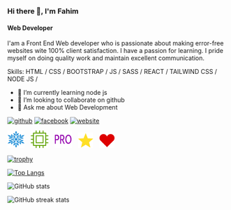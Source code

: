 ### Hi there 👋, I'm Fahim
#### Web Developer

I'am a Front End Web developer who is passionate about making error-free websites wite 100% client satisfaction. I have a passion for learning. I pride myself on doing quality work and maintain excellent communication.

Skills: HTML / CSS / BOOTSTRAP / JS / SASS / REACT / TAILWIND CSS / NODE JS / 

- 🌱 I’m currently learning node js 
- 👯 I’m looking to collaborate on github 
- 💬 Ask me about Web Development 


[<img src='https://cdn.jsdelivr.net/npm/simple-icons@3.0.1/icons/github.svg' alt='github' height='40'>](https://github.com/nafisurrahmanfahim)  [<img src='https://cdn.jsdelivr.net/npm/simple-icons@3.0.1/icons/facebook.svg' alt='facebook' height='40'>](https://www.facebook.com/https://www.facebook.com/profile.php?id=61551363329244)  [<img src='https://cdn.jsdelivr.net/npm/simple-icons@3.0.1/icons/icloud.svg' alt='website' height='40'>](https://fahimuchiha.com/)  

<a href='https://archiveprogram.github.com/'><img src='https://raw.githubusercontent.com/acervenky/animated-github-badges/master/assets/acbadge.gif' width='40' height='40'></a> <a href='https://docs.github.com/en/developers'><img src='https://raw.githubusercontent.com/acervenky/animated-github-badges/master/assets/devbadge.gif' width='40' height='40'></a> <a href='https://github.com/pricing'><img src='https://raw.githubusercontent.com/acervenky/animated-github-badges/master/assets/pro.gif' width='40' height='40'></a> <a href='https://stars.github.com/'><img src='https://raw.githubusercontent.com/acervenky/animated-github-badges/master/assets/starbadge.gif' width='35' height='35'></a> <a href='https://docs.github.com/en/github/supporting-the-open-source-community-with-github-sponsors'><img src='https://raw.githubusercontent.com/acervenky/animated-github-badges/master/assets/sponsorbadge.gif' width='35' height='35'></a> 

[![trophy](https://github-profile-trophy.vercel.app/?username=nafisurrahmanfahim)](https://github.com/ryo-ma/github-profile-trophy)

[![Top Langs](https://github-readme-stats.vercel.app/api/top-langs/?username=nafisurrahmanfahim)](https://github.com/anuraghazra/github-readme-stats)

![GitHub stats](https://github-readme-stats.vercel.app/api?username=nafisurrahmanfahim&show_icons=true&count_private=true)  

![GitHub streak stats](https://streak-stats.demolab.com/?user=nafisurrahmanfahim)  

